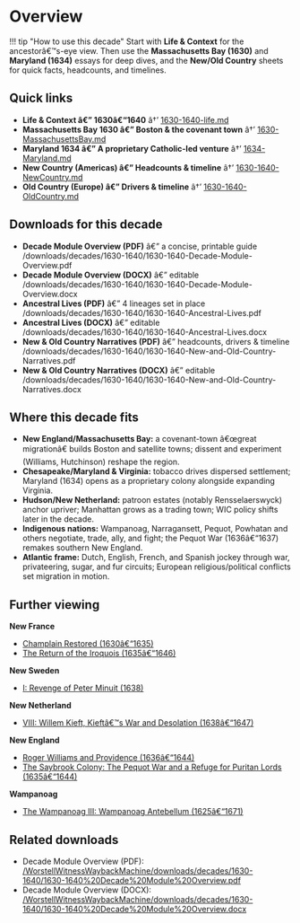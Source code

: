 ﻿# Overview

!!! tip "How to use this decade"
    Start with **Life & Context** for the ancestorâ€™s-eye view. Then use the **Massachusetts Bay (1630)** and **Maryland (1634)** essays for deep dives, and the **New/Old Country** sheets for quick facts, headcounts, and timelines.

## Quick links
- **Life & Context â€” 1630â€“1640** â†’ [1630-1640-life.md](1630-1640-life.md)
- **Massachusetts Bay 1630 â€” Boston & the covenant town** â†’ [1630-MassachusettsBay.md](1630-MassachusettsBay.md)
- **Maryland 1634 â€” A proprietary Catholic-led venture** â†’ [1634-Maryland.md](1634-Maryland.md)
- **New Country (Americas) â€” Headcounts & timeline** â†’ [1630-1640-NewCountry.md](1630-1640-NewCountry.md)
- **Old Country (Europe) â€” Drivers & timeline** â†’ [1630-1640-OldCountry.md](1630-1640-OldCountry.md)

## Downloads for this decade
- **Decade Module Overview (PDF)** â€” a concise, printable guide  
  /downloads/decades/1630-1640/1630-1640-Decade-Module-Overview.pdf
- **Decade Module Overview (DOCX)** â€” editable  
  /downloads/decades/1630-1640/1630-1640-Decade-Module-Overview.docx
- **Ancestral Lives (PDF)** â€” 4 lineages set in place  
  /downloads/decades/1630-1640/1630-1640-Ancestral-Lives.pdf
- **Ancestral Lives (DOCX)** â€” editable  
  /downloads/decades/1630-1640/1630-1640-Ancestral-Lives.docx
- **New & Old Country Narratives (PDF)** â€” headcounts, drivers & timeline  
  /downloads/decades/1630-1640/1630-1640-New-and-Old-Country-Narratives.pdf
- **New & Old Country Narratives (DOCX)** â€” editable  
  /downloads/decades/1630-1640/1630-1640-New-and-Old-Country-Narratives.docx

## Where this decade fits
- **New England/Massachusetts Bay:** a covenant-town â€œgreat migrationâ€ builds Boston and satellite towns; dissent and experiment (Williams, Hutchinson) reshape the region.  
- **Chesapeake/Maryland & Virginia:** tobacco drives dispersed settlement; Maryland (1634) opens as a proprietary colony alongside expanding Virginia.  
- **Hudson/New Netherland:** patroon estates (notably Rensselaerswyck) anchor upriver; Manhattan grows as a trading town; WIC policy shifts later in the decade.  
- **Indigenous nations:** Wampanoag, Narragansett, Pequot, Powhatan and others negotiate, trade, ally, and fight; the Pequot War (1636â€“1637) remakes southern New England.  
- **Atlantic frame:** Dutch, English, French, and Spanish jockey through war, privateering, sugar, and fur circuits; European religious/political conflicts set migration in motion.

## Further viewing
**New France**
- [Champlain Restored (1630â€“1635)](https://www.youtube.com/watch?v=SRE0JnfDBDU)
- [The Return of the Iroquois (1635â€“1646)](https://www.youtube.com/watch?v=Rayn1RbNX4I)

**New Sweden**
- [I: Revenge of Peter Minuit (1638)](https://www.youtube.com/watch?v=jgVObVwrM4U)

**New Netherland**
- [VIII: Willem Kieft, Kieftâ€™s War and Desolation (1638â€“1647)](https://www.youtube.com/watch?v=_eBqxp_EEvU)

**New England**
- [Roger Williams and Providence (1636â€“1644)](https://www.youtube.com/watch?v=fDRJTnQKFzU)
- [The Saybrook Colony: The Pequot War and a Refuge for Puritan Lords (1635â€“1644)](https://www.youtube.com/watch?v=9l0PlNGDFZM)

**Wampanoag**
- [The Wampanoag III: Wampanoag Antebellum (1625â€“1671)](https://www.youtube.com/watch?v=NWTqNMCCF74)

## Related downloads
- Decade Module Overview (PDF): [/WorstellWitnessWaybackMachine/downloads/decades/1630-1640/1630-1640%20Decade%20Module%20Overview.pdf](/WorstellWitnessWaybackMachine/downloads/decades/1630-1640/1630-1640%20Decade%20Module%20Overview.pdf)
- Decade Module Overview (DOCX): [/WorstellWitnessWaybackMachine/downloads/decades/1630-1640/1630-1640%20Decade%20Module%20Overview.docx](/WorstellWitnessWaybackMachine/downloads/decades/1630-1640/1630-1640%20Decade%20Module%20Overview.docx)

